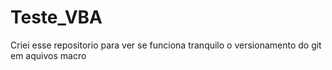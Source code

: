 # Teste_VBA

Criei esse repositorio para ver se funciona tranquilo o versionamento do git em aquivos macro
